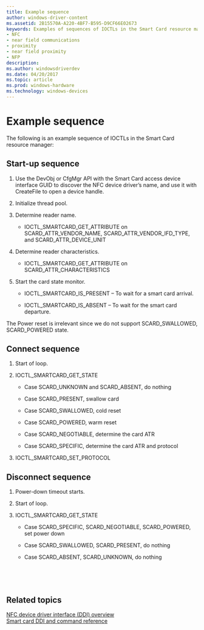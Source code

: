 ```yaml
---
title: Example sequence
author: windows-driver-content
ms.assetid: 2B15570A-A220-4BF7-B595-D9CF66E02673
keywords: Examples of sequences of IOCTLs in the Smart Card resource manager, including start-up, connection, and disconnection.
- NFC
- near field communications
- proximity
- near field proximity
- NFP
description:
ms.author: windowsdriverdev
ms.date: 04/20/2017
ms.topic: article
ms.prod: windows-hardware
ms.technology: windows-devices
---
```


# Example sequence


The following is an example sequence of IOCTLs in the Smart Card resource manager:

## Start-up sequence


1.  Use the DevObj or CfgMgr API with the Smart Card access device interface GUID to discover the NFC device driver’s name, and use it with CreateFile to open a device handle.

2.  Initialize thread pool.

3.  Determine reader name.

    -   IOCTL\_SMARTCARD\_GET\_ATTRIBUTE on SCARD\_ATTR\_VENDOR\_NAME, SCARD\_ATTR\_VENDOR\_IFD\_TYPE, and SCARD\_ATTR\_DEVICE\_UNIT

4.  Determine reader characteristics.
    -   IOCTL\_SMARTCARD\_GET\_ATTRIBUTE on SCARD\_ATTR\_CHARACTERISTICS

5.  Start the card state monitor.
    -   IOCTL\_SMARTCARD\_IS\_PRESENT – To wait for a smart card arrival.

    -   IOCTL\_SMARTCARD\_IS\_ABSENT – To wait for the smart card departure.

The Power reset is irrelevant since we do not support SCARD\_SWALLOWED, SCARD\_POWERED state.

## Connect sequence


1.  Start of loop.

2.  IOCTL\_SMARTCARD\_GET\_STATE

    -   Case SCARD\_UNKNOWN and SCARD\_ABSENT, do nothing

    -   Case SCARD\_PRESENT, swallow card

    -   Case SCARD\_SWALLOWED, cold reset

    -   Case SCARD\_POWERED, warm reset

    -   Case SCARD\_NEGOTIABLE, determine the card ATR

    -   Case SCARD\_SPECIFIC, determine the card ATR and protocol

3.  IOCTL\_SMARTCARD\_SET\_PROTOCOL

## Disconnect sequence


1.  Power-down timeout starts.

2.  Start of loop.

3.  IOCTL\_SMARTCARD\_GET\_STATE

    -   Case SCARD\_SPECIFIC, SCARD\_NEGOTIABLE, SCARD\_POWERED, set power down

    -   Case SCARD\_SWALLOWED, SCARD\_PRESENT, do nothing

    -   Case SCARD\_ABSENT, SCARD\_UNKNOWN, do nothing

 

 
## Related topics
[NFC device driver interface (DDI) overview](https://msdn.microsoft.com/library/windows/hardware/mt715815)  
[Smart card DDI and command reference](https://msdn.microsoft.com/library/windows/hardware/dn905601)  
